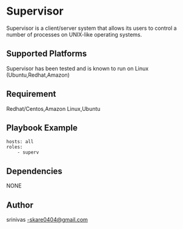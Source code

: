 
Supervisor
===================================================================
Supervisor is a client/server system that allows its users to control a number of processes on UNIX-like operating systems.


Supported Platforms
-------------------------------------------------------------------

Supervisor has been tested and is known to run on Linux (Ubuntu,Redhat,Amazon) 

Requirement
-----------
Redhat/Centos,Amazon Linux,Ubuntu


Playbook Example
---------------
```
hosts: all
roles:
    - superv
```

  
Dependencies
------------
 NONE
 
Author
-----
srinivas -skare0404@gmail.com